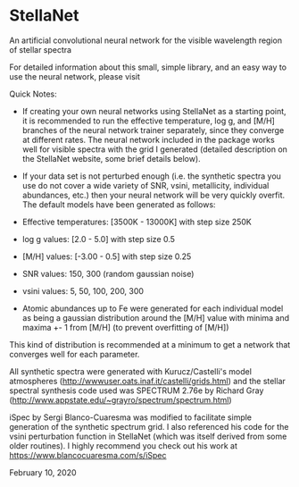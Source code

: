 # StellaNet
An artificial convolutional neural network for the visible wavelength region of stellar spectra

For detailed information about this small, simple library, and an easy way to use the neural network, please visit <website here>

Quick Notes:

- If creating your own neural networks using StellaNet as a starting point, it is recommended to run the effective temperature, log g, and [M/H] branches of the neural network trainer separately, since they converge at different rates. The neural network included in the package works well for visible spectra with the grid I generated (detailed description on the StellaNet website, some brief details below).

- If your data set is not perturbed enough (i.e. the synthetic spectra you use do not cover a wide variety of SNR, vsini, metallicity, individual abundances, etc.) then your neural network will be very quickly overfit. The default models have been generated as follows:

- Effective temperatures: [3500K - 13000K] with step size 250K
- log g values: [2.0 - 5.0] with step size 0.5
- [M/H] values: [-3.00 - 0.5] with step size 0.25
- SNR values: 150, 300 (random gaussian noise)
- vsini values: 5, 50, 100, 200, 300
- Atomic abundances up to Fe were generated for each individual model as being a gaussian distribution around the [M/H] value with minima and maxima +- 1 from [M/H] (to prevent overfitting of [M/H])

This kind of distribution is recommended at a minimum to get a network that converges well for each parameter.

All synthetic spectra were generated with Kurucz/Castelli's model atmospheres (http://wwwuser.oats.inaf.it/castelli/grids.html) and the stellar spectral synthesis code used was SPECTRUM 2.76e by Richard Gray (http://www.appstate.edu/~grayro/spectrum/spectrum.html)

iSpec by Sergi Blanco-Cuaresma was modified to facilitate simple generation of the synthetic spectrum grid. I also referenced his code for the vsini perturbation function in StellaNet (which was itself derived from some older routines). I highly recommend you check out his work at https://www.blancocuaresma.com/s/iSpec

February 10, 2020
